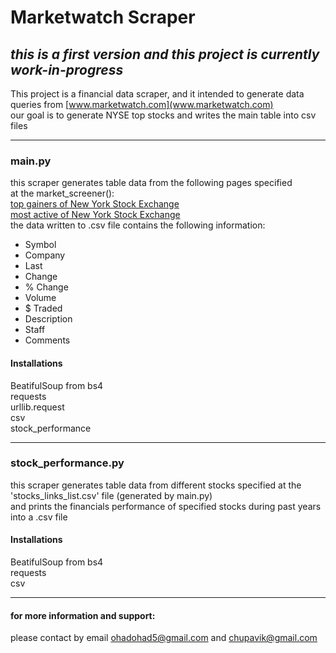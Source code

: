 # Marketwatch Scraper

*this is a first version and this project is currently work-in-progress* 
---
This project is a financial data scraper, and it intended to generate data queries
from [www.marketwatch.com](www.marketwatch.com) \
our goal is to generate NYSE top stocks
and writes the main table into csv files 

---
### main.py
this scraper generates table data from  the following pages specified \
at the market_screener(): \
[top gainers of New York Stock Exchange](https://www.marketwatch.com/tools/screener?mod=stocks)  \
[most active of New York Stock Exchange](https://www.marketwatch.com/tools/screener?exchange=Nyse&report=MostActive) \
the data written to .csv file contains the following information:

* Symbol
* Company 
* Last
* Change
* % Change
* Volume
* $ Traded
* Description
* Staff
* Comments


#### Installations 
BeatifulSoup from bs4 \
requests \
urllib.request \
csv \
stock_performance 

---
### stock_performance.py
this scraper generates table data from different stocks specified
at the \
'stocks_links_list.csv' file (generated by main.py) \
and prints the financials performance of specified stocks during past years
into a .csv file

#### Installations
BeatifulSoup from bs4 \
requests \
csv

---



#### for more information and support:
please contact by email [ohadohad5@gmail.com](ohadohad5@gmail.com) and [chupavik@gmail.com](chupavik@gmail.com)



